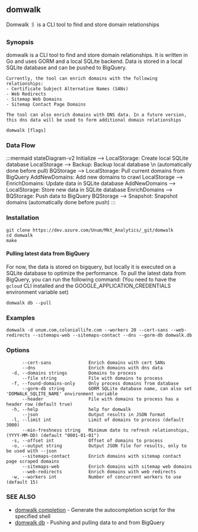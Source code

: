 ## domwalk

Domwalk 🖇 is a CLI tool to find and store domain relationships

### Synopsis

domwalk is a CLI tool to find and store domain relationships.
It is written in Go and uses GORM and a local SQLite backend.
Data is stored in a local SQLite database and can be pushed to BigQuery.

	Currently, the tool can enrich domains with the following relationships:
	- Certificate Subject Alternative Names (SANs)
	- Web Redirects
	- Sitemap Web Domains
	- Sitemap Contact Page Domains

	The tool can also enrich domains with DNS data. In a future version, this dns data will be used to form additional domain relationships


```
domwalk [flags]
```
### Data Flow
:::mermaid
stateDiagram-v2
    Initialize --> LocalStorage: Create local SQLite database
    LocalStorage --> Backup: Backup local database \n (automatically done before pull)
    BQStorage --> LocalStorage: Pull current domains from BigQuery
    AddNewDomains: Add new domains to crawl
    LocalStorage --> EnrichDomains: Update data in SQLite database
    AddNewDomains --> LocalStorage: Store new data in SQLite database
    EnrichDomains --> BQStorage: Push data to BigQuery
    BQStorage --> Snapshot: Snapshot domains (automatically done before push)
:::

### Installation

```
git clone https://dev.azure.com/Unum/Mkt_Analytics/_git/domwalk
cd domwalk
make
```

#### Pulling latest data from BigQuery
For now, the data is stored on bigquery, but locally it is executed on a SQLite database to optimize the performance. To pull the latest data from BigQuery, you can run the following command:
(You need to have the `gcloud` CLI installed and the GOOGLE_APPLICATION_CREDENTIALS environment variable set)
```
domwalk db --pull
```

### Examples

```
domwalk -d unum.com,coloniallife.com --workers 20 --cert-sans --web-redirects --sitemaps-web --sitemaps-contact --dns --gorm-db domwalk.db
```

### Options

```
      --cert-sans              Enrich domains with cert SANs
      --dns                    Enrich domains with dns data
  -d, --domains strings        Domains to process
      --file string            File with domains to process
  -f, --found-domains-only     Only process domains from database
      --gorm-db string         GORM SQLite database name, can also set 'DOMWALK_SQLITE_NAME' environment variable
      --header                 File with domains to process has a header row (default true)
  -h, --help                   help for domwalk
      --json                   Output results in JSON format
  -l, --limit int              Limit of domains to process (default 3000)
      --min-freshness string   Minimum date to refresh relationships, (YYYY-MM-DD) (default "0001-01-01")
  -s, --offset int             Offset of domains to process
  -o, --output string          Output JSON file for results, only to be used with --json
      --sitemaps-contact       Enrich domains with sitemap contact page scraped domains
      --sitemaps-web           Enrich domains with sitemap web domains
      --web-redirects          Enrich domains with web redirects
  -w, --workers int            Number of concurrent workers to use (default 15)
```

### SEE ALSO

* [domwalk completion](docs/domwalk_completion.md)	 - Generate the autocompletion script for the specified shell
* [domwalk db](docs/domwalk_db.md)	 - Pushing and pulling data to and from BigQuery

